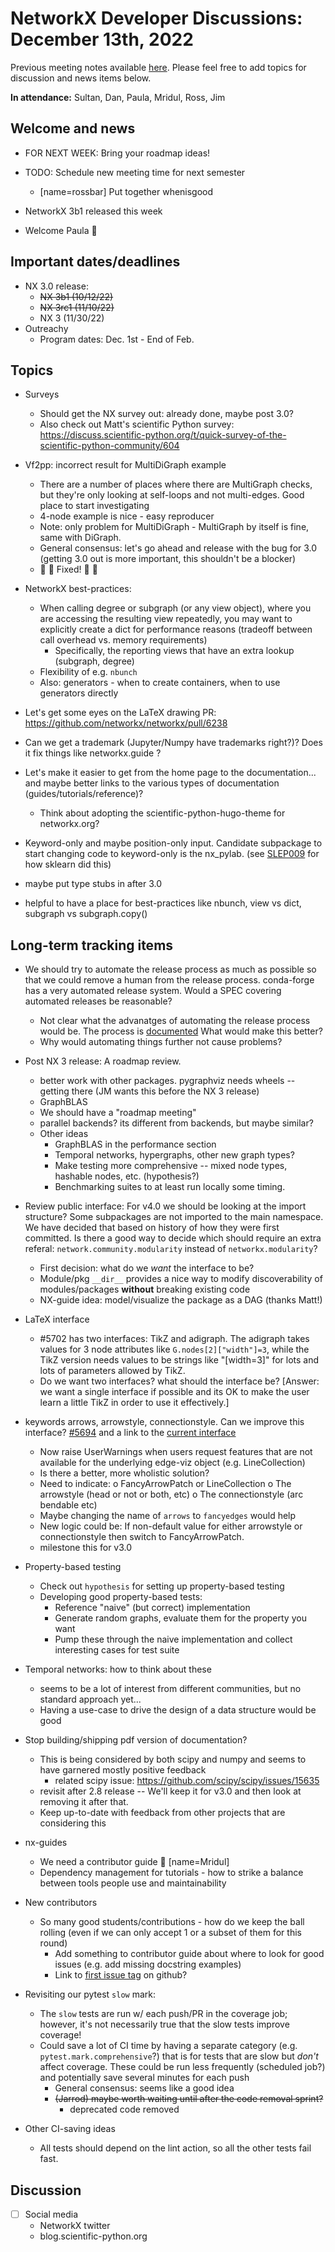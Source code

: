 # NetworkX Developer Discussions: December 13th, 2022

Previous meeting notes available [here](https://github.com/networkx/archive/tree/main/meetings). Please feel free to add topics for discussion and news items below.

**In attendance:** Sultan, Dan, Paula, Mridul, Ross, Jim

## Welcome and news

- FOR NEXT WEEK: Bring your roadmap ideas!
- TODO: Schedule new meeting time for next semester
  * [name=rossbar] Put together whenisgood

- NetworkX 3b1 released this week
- Welcome Paula :tada: 

## Important dates/deadlines

- NX 3.0 release:
  * ~~NX 3b1 (10/12/22)~~
  * ~~NX 3rc1 (11/10/22)~~
  * NX 3 (11/30/22)
- Outreachy
  * Program dates: Dec. 1st - End of Feb.

## Topics

- Surveys
  * Should get the NX survey out: already done, maybe post 3.0?
  * Also check out Matt's scientific Python survey: https://discuss.scientific-python.org/t/quick-survey-of-the-scientific-python-community/604

- Vf2pp: incorrect result for MultiDiGraph example
  * There are a number of places where there are MultiGraph checks, but they're only looking at self-loops and not multi-edges. Good place to start investigating
  * 4-node example is nice - easy reproducer
  * Note: only problem for MultiDiGraph - MultiGraph by itself is fine, same with DiGraph.
  * General consensus: let's go ahead and release with the bug for 3.0 (getting 3.0 out is more important, this shouldn't be a blocker)
  * :tada: :tada: Fixed! :tada: :tada: 

- NetworkX best-practices:
  * When calling degree or subgraph (or any view object), where you are accessing the resulting view repeatedly, you may want to explicitly create a dict for performance reasons (tradeoff between call overhead vs. memory requirements)
    - Specifically, the reporting views that have an extra lookup (subgraph, degree)
  * Flexibility of e.g. `nbunch`
  * Also: generators - when to create containers, when to use generators directly

- Let's get some eyes on the LaTeX drawing PR: https://github.com/networkx/networkx/pull/6238


- Can we get a trademark (Jupyter/Numpy have trademarks right?)? Does it fix things like networkx.guide ?

- Let's make it easier to get from the home page to the documentation...  and maybe better links to the various types of documentation (guides/tutorials/reference)?
  * Think about adopting the scientific-python-hugo-theme for networkx.org?

- Keyword-only and maybe position-only input. Candidate subpackage to start changing code to keyword-only is the nx_pylab. (see [SLEP009](https://scikit-learn-enhancement-proposals.readthedocs.io/en/latest/slep009/proposal.html) for how sklearn did this)

- maybe put type stubs in after 3.0

- helpful to have a place for best-practices like nbunch, view vs dict, subgraph vs subgraph.copy()


## Long-term tracking items

- We should try to automate the release process as much as possible so that we could remove a human from the release process. conda-forge has a very automated release system. Would a SPEC covering automated releases be reasonable?
    - Not clear what the advanatges of automating the release process would be. The process is [documented](https://github.com/networkx/networkx/blob/main/doc/developer/release.rst) What would make this better?
    - Why would automating things further not cause problems?

- Post NX 3 release: A roadmap review.
  - better work with other packages. pygraphviz needs wheels -- getting there (JM wants this before the NX 3 release)
  - GraphBLAS
  - We should have a "roadmap meeting" 
  - parallel backends? its different from backends, but maybe similar?
  - Other ideas
    - GraphBLAS in the performance section
    - Temporal networks, hypergraphs, other new graph types?
    - Make testing more comprehensive -- mixed node types, hashable nodes, etc. (hypothesis?)
    - Benchmarking suites to at least run locally some timing.
  
- Review public interface: For v4.0 we should be looking at the import structure?  Some subpackages are not imported to the main namespace. We have decided that based on history of how they were first committed. Is there a good way to decide which should require an extra referal: `network.community.modularity` instead of `networkx.modularity`?
  - First decision: what do we *want* the interface to be?
  - Module/pkg `__dir__` provides a nice way to modify discoverability of modules/packages **without** breaking existing code
  - NX-guide idea: model/visualize the package as a DAG (thanks Matt!)

- LaTeX interface
   - #5702 has two interfaces: TikZ and adigraph. The adigraph takes values for 3 node attributes like `G.nodes[2]["width"]=3`, while the TikZ version needs values to be strings like "[width=3]" for lots and lots of parameters allowed by TikZ.
   - Do we want two interfaces? what should the interface be? [Answer: we want a single interface if possible and its OK to make the user learn a little TikZ in order to use it effectively.]

- keywords arrows, arrowstyle, connectionstyle. Can we improve this interface? [#5694](https://github.com/networkx/networkx/pull/5694) and a link to the [current interface](https://github.com/networkx/networkx/blob/2c904d18dc79df3acd64495ef64c6ff4674992a0/networkx/drawing/nx_pylab.py#L537)
    - Now raise UserWarnings when users request features that are not available for the underlying edge-viz object (e.g. LineCollection)
    - Is there a better, more wholistic solution?
    - Need to indicate:
      o FancyArrowPatch or LineCollection
      o The arrowstyle (head or not or both, etc)
      o The connectionstyle (arc bendable etc)
    - Maybe changing the name of `arrows` to `fancyedges` would help
    - New logic could be:  If non-default value for either arrowstyle or connectionstyle then switch to FancyArrowPatch.
    - milestone this for v3.0

- Property-based testing
  * Check out `hypothesis` for setting up property-based testing
  * Developing good property-based tests:
    - Reference "naive" (but correct) implementation
    - Generate random graphs, evaluate them for the property you want
    - Pump these through the naive implementation and collect interesting cases for test suite

- Temporal networks: how to think about these
  * seems to be a lot of interest from different communities, but no standard approach yet...
  * Having a use-case to drive the design of a data structure would be good
  
- Stop building/shipping pdf version of documentation?
  * This is being considered by both scipy and numpy and seems to have garnered mostly positive feedback
    - related scipy issue: https://github.com/scipy/scipy/issues/15635
  * revisit after 2.8 release -- We'll keep it for v3.0 and then look at removing it after that.
  * Keep up-to-date with feedback from other projects that are considering this

- nx-guides
  * We need a contributor guide :book: [name=Mridul]
  * Dependency management for tutorials - how to strike a balance between tools people use and maintainability

- New contributors
  * So many good students/contributions - how do we keep the ball rolling (even if we can only accept 1 or a subset of them for this round)
    - Add something to contributor guide about where to look for good issues (e.g. add missing docstring examples)
    - Link to [first issue tag](https://github.com/networkx/networkx/labels/Good%20First%20Issue) on github?
    
- Revisiting our pytest `slow` mark:
  * The `slow` tests are run w/ each push/PR in the coverage job; however, it's not necessarily true that the slow tests improve coverage!
  * Could save a lot of CI time by having a separate category (e.g. `pytest.mark.comprehensive`?) that is for tests that are slow but *don't* affect coverage. These could be run less frequently (scheduled job?) and potentially save several minutes for each push
    - General consensus: seems like a good idea
    - ~~(Jarrod) maybe worth waiting until after the code removal sprint?~~
      - deprecated code removed

- Other CI-saving ideas
    - All tests should depend on the lint action, so all the other tests fail fast.

## Discussion

- [ ] Social media
    * NetworkX twitter
    * blog.scientific-python.org